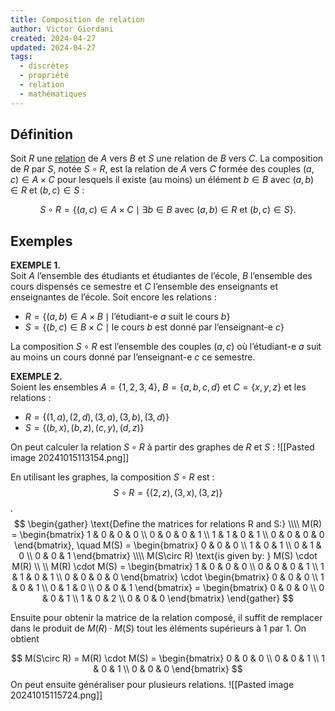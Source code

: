 ```yaml
---
title: Composition de relation
author: Victor Giordani
created: 2024-04-27
updated: 2024-04-27
tags:
  - discrètes
  - propriété
  - relation
  - mathématiques
---
```

## Définition

Soit $R$ une [relation](Relations) de  $A$ vers  $B$ et $S$ une relation de $B$ vers $C$. La composition de $R$ par $S$, notée  $S \circ R$, est la relation de $A$ vers $C$ formée des couples $(a, c) \in A \times C$ pour lesquels il existe (au moins) un élément $b \in B$ avec $(a, b) \in R$ et  $(b, c) \in S$ :

$$ S \circ R = \{(a, c) \in A \times C \mid \exists b \in B \text{ avec } (a, b) \in R \text{ et } (b, c) \in S \}. $$

## Exemples

**EXEMPLE 1.**  
Soit $A$ l’ensemble des étudiants et étudiantes de l’école, $B$ l’ensemble des cours dispensés ce semestre et $C$ l’ensemble des enseignants et enseignantes de l’école. Soit encore les relations :

- $R = \{(a, b) \in A \times B \mid \text{l'étudiant-e } a \text{ suit le cours } b\}$
- $S = \{(b, c) \in B \times C \mid \text{le cours } b \text{ est donné par l'enseignant-e } c\}$

La composition $S \circ R$ est l’ensemble des couples $(a, c)$ où l’étudiant-e $a$ suit au moins un cours donné par l’enseignant-e $c$ ce semestre.

**EXEMPLE 2.**  
Soient les ensembles $A = \{1, 2, 3, 4\}$, $B = \{a, b, c, d\}$ et $C = \{x, y, z\}$ et les relations :

- $R = \{(1, a), (2, d), (3, a), (3, b), (3, d)\}$
- $S = \{(b, x), (b, z), (c, y), (d, z)\}$

On peut calculer la relation $S \circ R$ à partir des graphes de $R$ et $S$ :
![[Pasted image 20241015113154.png]]

En utilisant les graphes, la composition $S \circ R$ est :
$$ S \circ R = \{(2, z), (3, x), (3, z)\} $$.
$$
\begin{gather} 
\text{Define the matrices for relations R and S:} \\\\
M(R) = \begin{bmatrix} 1 & 0 & 0 & 0 \\ 0 & 0 & 0 & 1 \\ 1 & 1 & 0 & 1 \\ 0 & 0 & 0 & 0 \end{bmatrix}, \quad M(S) = \begin{bmatrix} 0 & 0 & 0 \\ 1 & 0 & 1 \\ 0 & 1 & 0 \\ 0 & 0 & 1 \end{bmatrix} \\\\
M(S\circ R) \text{is given by: } M(S) \cdot M(R) \\ \\
M(R) \cdot M(S) = 
\begin{bmatrix} 1 & 0 & 0 & 0 \\ 0 & 0 & 0 & 1 \\ 1 & 1 & 0 & 1 \\ 0 & 0 & 0 & 0 \end{bmatrix} 
\cdot \begin{bmatrix} 0 & 0 & 0 \\ 1 & 0 & 1 \\ 0 & 1 & 0 \\ 0 & 0 & 1 \end{bmatrix} 
= \begin{bmatrix} 0 & 0 & 0 \\ 0 & 0 & 1 \\ 1 & 0 & 2 \\ 0 & 0 & 0 \end{bmatrix} \end{gather}
$$

Ensuite pour obtenir la matrice de la relation composé, il suffit de remplacer dans le produit de $M(R)\cdot M(S)$ tout les éléments supérieurs à $1$ par $1$.
On obtient

$$
M(S\circ R) = M(R) \cdot M(S) = 
\begin{bmatrix} 0 & 0 & 0 \\ 0 & 0 & 1 \\ 1 & 0 & 1 \\ 0 & 0 & 0 \end{bmatrix} 
$$
On peut ensuite généraliser pour plusieurs relations.
![[Pasted image 20241015115724.png]]

